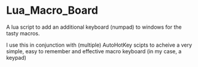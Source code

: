 # Lua_Macro_Board
A lua script to add an additional keyboard (numpad) to windows for the tasty macros.

I use this in conjunction with (multiple) AutoHotKey scipts to acheive a very simple, easy to remember and effective macro keyboard (in my case, a keypad)

